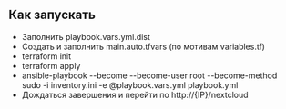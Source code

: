 ## Как запускать
* Заполнить playbook.vars.yml.dist
* Создать и заполнить main.auto.tfvars (по мотивам variables.tf)
* terraform init
* terraform apply
* ansible-playbook --become --become-user root --become-method sudo -i inventory.ini -e @playbook.vars.yml playbook.yml
* Дождаться завершения и перейти по http://{IP}/nextcloud
